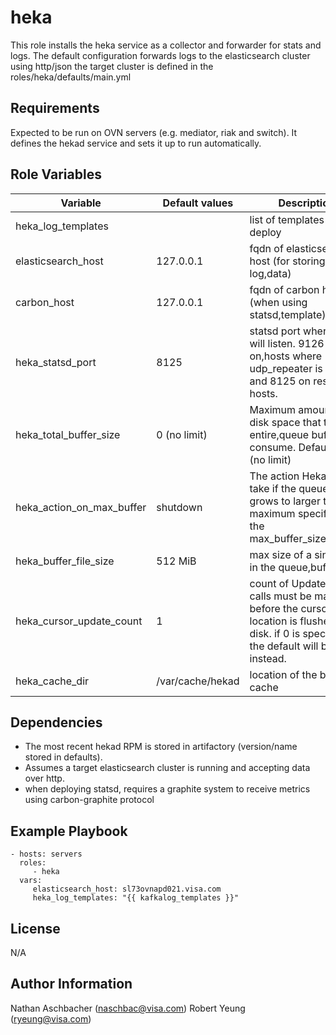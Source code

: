 heka
=========

This role installs the heka service as a collector and forwarder for stats and logs.
The default configuration forwards logs to the elasticsearch cluster using http/json 
the target cluster is defined in the roles/heka/defaults/main.yml


Requirements
------------

Expected to be run on OVN servers (e.g. mediator, riak and switch). It defines the hekad
service and sets it up to run automatically.


Role Variables
--------------

| Variable                  | Default values   | Description                                                                                                                                        | 
|---------------------------|------------------|----------------------------------------------------------------------------------------------------------------------------------------------------| 
| heka_log_templates        |                  | list of templates to deploy                                                                                                                        | 
| elasticsearch_host        | 127.0.0.1        | fqdn of elasticsearch host (for storing log,data)                                                                                                  | 
| carbon_host               | 127.0.0.1        | fqdn of carbon host (when using statsd,template)                                                                                                   | 
| heka_statsd_port          | 8125             | statsd port where heka will listen. 9126 on,hosts where udp_repeater is running and 8125 on rest of the hosts.                                     | 
| heka_total_buffer_size    | 0 (no limit)     | Maximum amount of disk space that the entire,queue buffer can consume. Defaults to 0 (no limit)                                                    | 
| heka_action_on_max_buffer | shutdown         | The action Heka will take if the queue,buffer grows to larger than the maximum specified by the max_buffer_size,setting.                           | 
| heka_buffer_file_size     | 512 MiB          | max size of a single file in the queue,buffer.                                                                                                     | 
| heka_cursor_update_count  | 1                | count of UpdateCursor calls must be made, before the cursor location is flushed to disk. if 0 is specified the default will be used instead.       | 
| heka_cache_dir            | /var/cache/hekad | location of the buffer cache                                                                                                                       | 

Dependencies
------------

- The most recent hekad RPM is stored in artifactory (version/name stored in defaults).  
- Assumes a target elasticsearch cluster is running and accepting data over http.
- when deploying statsd, requires a graphite system to receive metrics using carbon-graphite protocol


Example Playbook
----------------

    - hosts: servers
      roles:
         - heka
      vars:
         elasticsearch_host: sl73ovnapd021.visa.com
         heka_log_templates: "{{ kafkalog_templates }}"


License
-------

N/A


Author Information
------------------

Nathan Aschbacher (naschbac@visa.com)
Robert Yeung (ryeung@visa.com)
